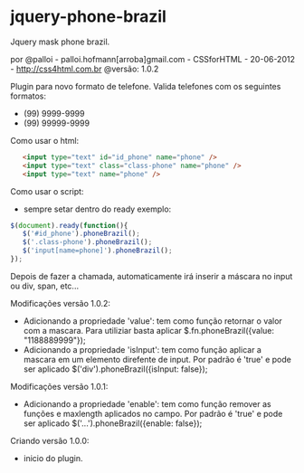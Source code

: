 jquery-phone-brazil
===================

Jquery mask phone brazil.

por @palloi - palloi.hofmann[arroba]gmail.com - CSSforHTML - 20-06-2012 - http://css4html.com.br
@versão: 1.0.2

Plugin para novo formato de telefone.
Valida telefones com os seguintes formatos:
- (99) 9999-9999
- (99) 99999-9999

Como usar o html:
```html
   <input type="text" id="id_phone" name="phone" />
   <input type="text" class="class-phone" name="phone" />
   <input type="text" name="phone" />
```

Como usar o script:
   - sempre setar dentro do ready exemplo:
```javascript
$(document).ready(function(){ 
   $('#id_phone').phoneBrazil();
   $('.class-phone').phoneBrazil();
   $('input[name=phone]').phoneBrazil();
});
```

Depois de fazer a chamada, automaticamente irá inserir a máscara no input ou div, span, etc...

Modificações versão 1.0.2:
   * Adicionando a propriedade 'value': tem como função retornar o valor com a mascara. Para utiliziar basta aplicar $.fn.phoneBrazil({value: "1188889999"});
   * Adicionando a propriedade 'isInput': tem como função aplicar a mascara em um elemento direfente de input. Por padrão é 'true' e pode ser aplicado $('div').phoneBrazil({isInput: false});

Modificações versão 1.0.1:
 * Adicionando a propriedade 'enable': tem como função remover as funções e maxlength aplicados no campo. Por padrão é 'true' e pode ser aplicado $('...').phoneBrazil({enable: false});

Criando versão 1.0.0:
 * inicio do plugin.
